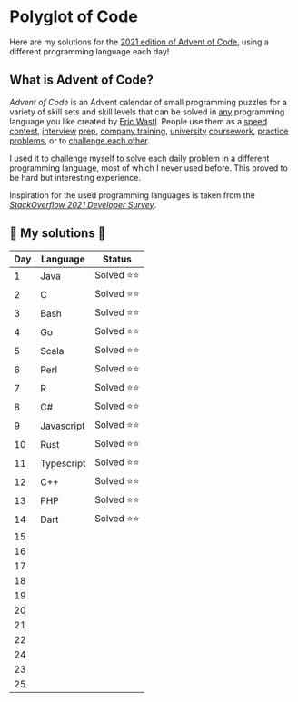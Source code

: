# Polyglot of Code

Here are my solutions for the [2021 edition of Advent of Code](https://adventofcode.com/2021 ), using a different programming language each day!

## What is Advent of Code?

_Advent of Code_ is an Advent calendar of small programming puzzles for a variety of skill sets and skill levels that can be solved in [any](https://github.com/search?q=advent+of+code) programming language you like created by [Eric Wastl](http://was.tl/). People use them as a [speed contest](https://adventofcode.com/2021/leaderboard), [interview](https://y3l2n.com/2018/05/09/interview-prep-advent-of-code/)  [prep](https://twitter.com/dznqbit/status/1037607793144938497), [company training](https://twitter.com/pgoultiaev/status/950805811583963137), [university](https://gitlab.com/imhoffman/fa19b4-mat3006/wikis/home)  [coursework](https://www.gribblelab.org/scicomp2021/), [practice](https://twitter.com/mrdanielklein/status/936267621468483584)  [problems](https://comp215.blogs.rice.edu/), or to [challenge each other](https://www.reddit.com/r/adventofcode/search?q=flair%3Aupping&restrict_sr=on).

I used it to challenge myself to solve each daily problem in a different programming language, most of which I never used before. This proved to be hard but interesting experience.

Inspiration for the used programming languages is taken from the [_StackOverflow 2021 Developer Survey_](https://insights.stackoverflow.com/survey/2021#technology-most-popular-technologies).

## 🎄 My solutions 🎄

| Day  | Language        | Status       |
|------|-----------------|--------------|
| 1    | Java            | Solved ⭐⭐  |
| 2    | C               | Solved ⭐⭐  |
| 3    | Bash            | Solved ⭐⭐  |
| 4    | Go              | Solved ⭐⭐  |
| 5    | Scala           | Solved ⭐⭐  |
| 6    | Perl            | Solved ⭐⭐  |
| 7    | R               | Solved ⭐⭐  |
| 8    | C#              | Solved ⭐⭐  |
| 9    | Javascript  	 | Solved ⭐⭐  |
| 10   | Rust      		 | Solved ⭐⭐  |
| 11   | Typescript 	 | Solved ⭐⭐  |
| 12   | C++             | Solved ⭐⭐  |
| 13   | PHP             | Solved ⭐⭐  |
| 14   | Dart     		 | Solved ⭐⭐  |
| 15   |        		 |               |
| 16   |               	 |               |
| 17   |           		 |               |
| 18   |                 |               |
| 19   |               	 |               |
| 20   |           		 |               |
| 21   |           		 |               |
| 22   |                 |               |
| 24   |              	 |               | 
| 23   |                 |               | 
| 25   |                 |               |